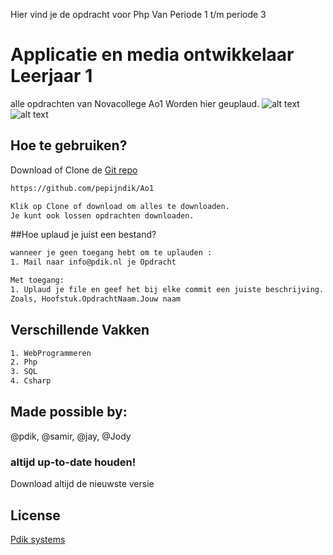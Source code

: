 Hier vind je de opdracht voor Php
Van Periode 1 t/m periode 3

# Applicatie en media ontwikkelaar Leerjaar 1

alle opdrachten van Novacollege Ao1 Worden hier geuplaud.
![alt text](https://www.pdik.nl/portfolio/logopepijn.jpg)
![alt text](https://www.novacollege.nl/Content/img/logo.png)

## Hoe te gebruiken?

Download of Clone de [Git repo](https://github.com/pepijndik/Ao1)

```bash
https://github.com/pepijndik/Ao1

Klik op Clone of download om alles te downloaden.
Je kunt ook lossen opdrachten downloaden.
```

##Hoe uplaud je juist een bestand?

```bash
wanneer je geen toegang hebt om te uplauden :
1. Mail naar info@pdik.nl je Opdracht

Met toegang:
1. Uplaud je file en geef het bij elke commit een juiste beschrijving.
Zoals, Hoofstuk.OpdrachtNaam.Jouw naam
```

## Verschillende Vakken

```bash
1. WebProgrammeren
2. Php
3. SQL
4. Csharp
```

## Made possible by:

@pdik, @samir, @jay, @Jody

### altijd up-to-date houden!

Download altijd de nieuwste versie

## License

[Pdik systems](https://pdik.nl/)
